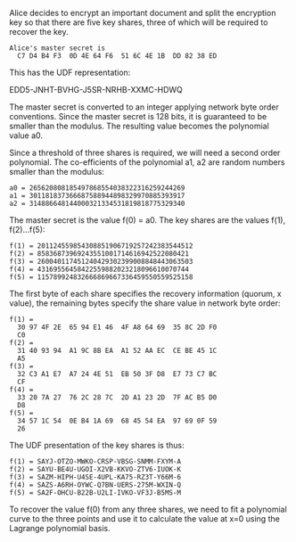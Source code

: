 
Alice decides to encrypt an important document and split the encryption key so that
there are five key shares, three of which will be required to recover the key.

~~~~
Alice's master secret is
  C7 D4 B4 F3  0D 4E 64 F6  51 6C 4E 1B  DD 82 38 ED
~~~~

This has the UDF representation:

EDD5-JNHT-BVHG-J5SR-NRHB-XXMC-HDWQ

The master secret is converted to an integer applying network byte order conventions.
Since the master secret is 128 bits, it is guaranteed to be smaller than the modulus.
The resulting value becomes the polynomial value a0.

Since a threshold of three shares is required, we will need a second order polynomial.
The co-efficients of the polynomial a1, a2 are random numbers smaller than the 
modulus:

~~~~
a0 = 265620808185497868554038322316259244269
a1 = 301181837366687588944898329970885393917
a2 = 314886648144000321334531819818775329340
~~~~

The master secret is the value f(0) = a0. The key shares are the values f(1), f(2)...f(5):

~~~~
f(1) = 201124559854308851906719257242383544512
f(2) = 85836873969243551001714616942522080421
f(3) = 260040117451240429302399008848443063503
f(4) = 43169556458422559882023218096610070744
f(5) = 115789924832666869667336459550559525158
~~~~

The first byte of each share specifies the recovery information (quorum, x value), the
remaining bytes specify the share value in network byte order:

~~~~
f(1) = 
  30 97 4F 2E  65 94 E1 46  4F A8 64 69  35 8C 2D F0
  C0
f(2) = 
  31 40 93 94  A1 9C 8B EA  A1 52 AA EC  CE BE 45 1C
  A5
f(3) = 
  32 C3 A1 E7  A7 24 4E 51  EB 50 3F D8  E7 73 C7 BC
  CF
f(4) = 
  33 20 7A 27  76 2C 28 7C  2D A1 23 2D  7F AC B5 D0
  D8
f(5) = 
  34 57 1C 54  0E B4 1A 69  68 45 54 EA  97 69 0F 59
  26
~~~~

The UDF presentation of the key shares is thus:

~~~~
f(1) = SAYJ-OTZO-MWKO-CRSP-VBSG-SNMM-FXYM-A
f(2) = SAYU-BE4U-UGOI-X2VB-KKVO-ZTV6-IUOK-K
f(3) = SAZM-HIPH-U4SE-4UPL-KA75-RZ3T-Y66M-6
f(4) = SAZS-A6RH-OYWC-Q7BN-UERS-275M-WXIN-Q
f(5) = SA2F-OHCU-B22B-U2LI-IVKO-VF3J-B5MS-M
~~~~

To recover the value f(0) from any three shares, we need to fit a polynomial curve to 
the three points and use it to calculate the value at x=0 using the Lagrange polynomial
basis.
